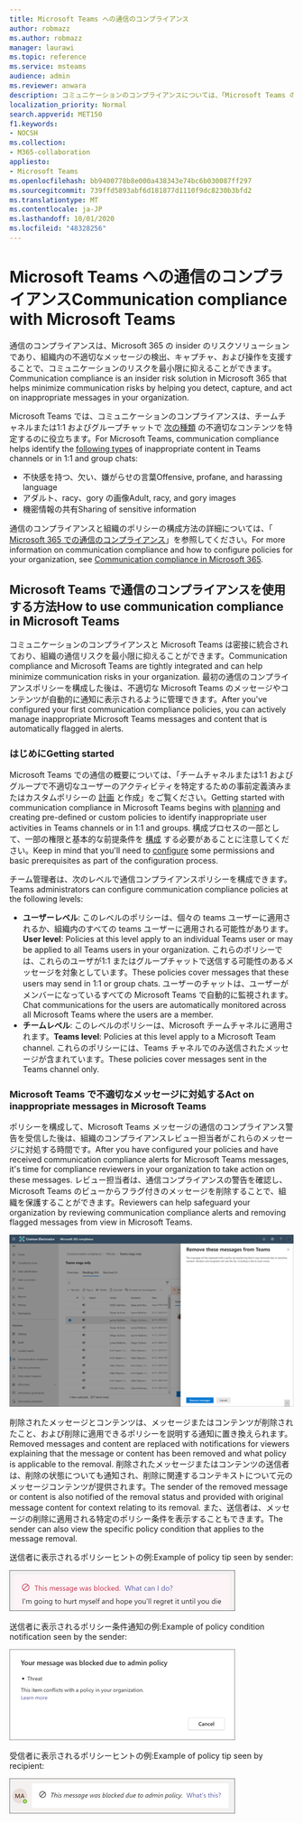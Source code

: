```yaml
---
title: Microsoft Teams への通信のコンプライアンス
author: robmazz
ms.author: robmazz
manager: laurawi
ms.topic: reference
ms.service: msteams
audience: admin
ms.reviewer: anwara
description: コミュニケーションのコンプライアンスについては、「Microsoft Teams の観点からの insider リスクソリューションセットの一部 (M365 通信のコンプライアンス機能の一部)」をご覧ください。
localization_priority: Normal
search.appverid: MET150
f1.keywords:
- NOCSH
ms.collection:
- M365-collaboration
appliesto:
- Microsoft Teams
ms.openlocfilehash: bb9400778b8e000a438343e74bc6b030087ff297
ms.sourcegitcommit: 739ffd5893abf6d181877d1110f9dc8230b3bfd2
ms.translationtype: MT
ms.contentlocale: ja-JP
ms.lasthandoff: 10/01/2020
ms.locfileid: "48328256"
---
```

# <a name="communication-compliance-with-microsoft-teams"></a><span data-ttu-id="86f6b-103">Microsoft Teams への通信のコンプライアンス</span><span class="sxs-lookup"><span data-stu-id="86f6b-103">Communication compliance with Microsoft Teams</span></span>

<span data-ttu-id="86f6b-104">通信のコンプライアンスは、Microsoft 365 の insider のリスクソリューションであり、組織内の不適切なメッセージの検出、キャプチャ、および操作を支援することで、コミュニケーションのリスクを最小限に抑えることができます。</span><span class="sxs-lookup"><span data-stu-id="86f6b-104">Communication compliance is an insider risk solution in Microsoft 365 that helps minimize communication risks by helping you detect, capture, and act on inappropriate messages in your organization.</span></span>

<span data-ttu-id="86f6b-105">Microsoft Teams では、コミュニケーションのコンプライアンスは、チームチャネルまたは1:1 およびグループチャットで [次の種類](https://docs.microsoft.com/microsoft-365/compliance/communication-compliance-feature-reference) の不適切なコンテンツを特定するのに役立ちます。</span><span class="sxs-lookup"><span data-stu-id="86f6b-105">For Microsoft Teams, communication compliance helps identify the [following types](https://docs.microsoft.com/microsoft-365/compliance/communication-compliance-feature-reference) of inappropriate content in Teams channels or in 1:1 and group chats:</span></span>

- <span data-ttu-id="86f6b-106">不快感を持つ、欠い、嫌がらせの言葉</span><span class="sxs-lookup"><span data-stu-id="86f6b-106">Offensive, profane, and harassing language</span></span>
- <span data-ttu-id="86f6b-107">アダルト、racy、gory の画像</span><span class="sxs-lookup"><span data-stu-id="86f6b-107">Adult, racy, and gory images</span></span>
- <span data-ttu-id="86f6b-108">機密情報の共有</span><span class="sxs-lookup"><span data-stu-id="86f6b-108">Sharing of sensitive information</span></span>

<span data-ttu-id="86f6b-109">通信のコンプライアンスと組織のポリシーの構成方法の詳細については、「 [Microsoft 365 での通信のコンプライアンス](https://docs.microsoft.com/microsoft-365/compliance/communication-compliance)」を参照してください。</span><span class="sxs-lookup"><span data-stu-id="86f6b-109">For more information on communication compliance and how to configure policies for your organization, see [Communication compliance in Microsoft 365](https://docs.microsoft.com/microsoft-365/compliance/communication-compliance).</span></span>

## <a name="how-to-use-communication-compliance-in-microsoft-teams"></a><span data-ttu-id="86f6b-110">Microsoft Teams で通信のコンプライアンスを使用する方法</span><span class="sxs-lookup"><span data-stu-id="86f6b-110">How to use communication compliance in Microsoft Teams</span></span>

<span data-ttu-id="86f6b-111">コミュニケーションのコンプライアンスと Microsoft Teams は密接に統合されており、組織の通信リスクを最小限に抑えることができます。</span><span class="sxs-lookup"><span data-stu-id="86f6b-111">Communication compliance and Microsoft Teams are tightly integrated and can help minimize communication risks in your organization.</span></span> <span data-ttu-id="86f6b-112">最初の通信のコンプライアンスポリシーを構成した後は、不適切な Microsoft Teams のメッセージやコンテンツが自動的に通知に表示されるように管理できます。</span><span class="sxs-lookup"><span data-stu-id="86f6b-112">After you've configured your first communication compliance policies, you can actively manage inappropriate Microsoft Teams messages and content that is automatically flagged in alerts.</span></span>

### <a name="getting-started"></a><span data-ttu-id="86f6b-113">はじめに</span><span class="sxs-lookup"><span data-stu-id="86f6b-113">Getting started</span></span>

<span data-ttu-id="86f6b-114">Microsoft Teams での通信の概要については、「チームチャネルまたは1:1 およびグループで不適切なユーザーのアクティビティを特定するための事前定義済みまたはカスタムポリシーの [計画](https://docs.microsoft.com/microsoft-365/compliance/communication-compliance-plan) と作成」をご覧ください。</span><span class="sxs-lookup"><span data-stu-id="86f6b-114">Getting started with communication compliance in Microsoft Teams begins with [planning](https://docs.microsoft.com/microsoft-365/compliance/communication-compliance-plan) and creating pre-defined or custom policies to identify inappropriate user activities in Teams channels or in 1:1 and groups.</span></span> <span data-ttu-id="86f6b-115">構成プロセスの一部として、一部の権限と基本的な前提条件を [構成](https://docs.microsoft.com/microsoft-365/compliance/communication-compliance-configure) する必要があることに注意してください。</span><span class="sxs-lookup"><span data-stu-id="86f6b-115">Keep in mind that you'll need to [configure](https://docs.microsoft.com/microsoft-365/compliance/communication-compliance-configure) some permissions and basic prerequisites as part of the configuration process.</span></span>

<span data-ttu-id="86f6b-116">チーム管理者は、次のレベルで通信コンプライアンスポリシーを構成できます。</span><span class="sxs-lookup"><span data-stu-id="86f6b-116">Teams administrators can configure communication compliance policies at the following levels:</span></span>

- <span data-ttu-id="86f6b-117">**ユーザーレベル**: このレベルのポリシーは、個々の teams ユーザーに適用されるか、組織内のすべての teams ユーザーに適用される可能性があります。</span><span class="sxs-lookup"><span data-stu-id="86f6b-117">**User level**: Policies at this level apply to an individual Teams user or may be applied to all Teams users in your organization.</span></span> <span data-ttu-id="86f6b-118">これらのポリシーでは、これらのユーザが1:1 またはグループチャットで送信する可能性のあるメッセージを対象としています。</span><span class="sxs-lookup"><span data-stu-id="86f6b-118">These policies cover messages that these users may send in 1:1 or group chats.</span></span> <span data-ttu-id="86f6b-119">ユーザーのチャットは、ユーザーがメンバーになっているすべての Microsoft Teams で自動的に監視されます。</span><span class="sxs-lookup"><span data-stu-id="86f6b-119">Chat communications for the users are automatically monitored across all Microsoft Teams where the users are a member.</span></span>
- <span data-ttu-id="86f6b-120">**チームレベル**: このレベルのポリシーは、Microsoft チームチャネルに適用されます。</span><span class="sxs-lookup"><span data-stu-id="86f6b-120">**Teams level**: Policies at this level apply to a Microsoft Team channel.</span></span> <span data-ttu-id="86f6b-121">これらのポリシーには、Teams チャネルでのみ送信されたメッセージが含まれています。</span><span class="sxs-lookup"><span data-stu-id="86f6b-121">These policies cover messages sent in the Teams channel only.</span></span>

### <a name="act-on-inappropriate-messages-in-microsoft-teams"></a><span data-ttu-id="86f6b-122">Microsoft Teams で不適切なメッセージに対処する</span><span class="sxs-lookup"><span data-stu-id="86f6b-122">Act on inappropriate messages in Microsoft Teams</span></span>

<span data-ttu-id="86f6b-123">ポリシーを構成して、Microsoft Teams メッセージの通信のコンプライアンス警告を受信した後は、組織のコンプライアンスレビュー担当者がこれらのメッセージに対処する時間です。</span><span class="sxs-lookup"><span data-stu-id="86f6b-123">After you have configured your policies and have received communication compliance alerts for Microsoft Teams messages, it's time for compliance reviewers in your organization to take action on these messages.</span></span> <span data-ttu-id="86f6b-124">レビュー担当者は、通信コンプライアンスの警告を確認し、Microsoft Teams のビューからフラグ付きのメッセージを削除することで、組織を保護することができます。</span><span class="sxs-lookup"><span data-stu-id="86f6b-124">Reviewers can help safeguard your organization by reviewing communication compliance alerts and removing flagged messages from view in Microsoft Teams.</span></span>

![Teams でメッセージを削除する](./media/communication-compliance-remove-teams-message.png)

<span data-ttu-id="86f6b-126">削除されたメッセージとコンテンツは、メッセージまたはコンテンツが削除されたこと、および削除に適用できるポリシーを説明する通知に置き換えられます。</span><span class="sxs-lookup"><span data-stu-id="86f6b-126">Removed messages and content are replaced with notifications for viewers explaining that the message or content has been removed and what policy is applicable to the removal.</span></span> <span data-ttu-id="86f6b-127">削除されたメッセージまたはコンテンツの送信者は、削除の状態についても通知され、削除に関連するコンテキストについて元のメッセージコンテンツが提供されます。</span><span class="sxs-lookup"><span data-stu-id="86f6b-127">The sender of the removed message or content is also notified of the removal status and provided with original message content for context relating to its removal.</span></span> <span data-ttu-id="86f6b-128">また、送信者は、メッセージの削除に適用される特定のポリシー条件を表示することもできます。</span><span class="sxs-lookup"><span data-stu-id="86f6b-128">The sender can also view the specific policy condition that applies to the message removal.</span></span>

<span data-ttu-id="86f6b-129">送信者に表示されるポリシーヒントの例:</span><span class="sxs-lookup"><span data-stu-id="86f6b-129">Example of policy tip seen by sender:</span></span>

![送信者のポリシーヒント](./media/communication-compliance-warning-1.png)

<span data-ttu-id="86f6b-131">送信者に表示されるポリシー条件通知の例:</span><span class="sxs-lookup"><span data-stu-id="86f6b-131">Example of policy condition notification seen by the sender:</span></span>

![送信者のポリシー条件情報](./media/communication-compliance-warning-2.png)

<span data-ttu-id="86f6b-133">受信者に表示されるポリシーヒントの例:</span><span class="sxs-lookup"><span data-stu-id="86f6b-133">Example of policy tip seen by recipient:</span></span>

![受信者のポリシーヒント](./media/communication-compliance-warning-3.png)
